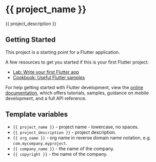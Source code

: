 # {{ project_name }}

{{ project_description }}

## Getting Started

This project is a starting point for a Flutter application.

A few resources to get you started if this is your first Flutter project:

- [Lab: Write your first Flutter app](https://docs.flutter.dev/get-started/codelab)
- [Cookbook: Useful Flutter samples](https://docs.flutter.dev/cookbook)

For help getting started with Flutter development, view the
[online documentation](https://docs.flutter.dev/), which offers tutorials,
samples, guidance on mobile development, and a full API reference.

## Template variables

* `{{ project_name }}` - project name - lowercase, no spaces.
* `{{ project_description }}` - project description.
* `{{ org_name }}` - org name in reverse domain name notation, e.g. `com.mycompany.myproject`.
* `{{ company_name }}` - the name of the company.
* `{{ copyright }}` - the name of the company.